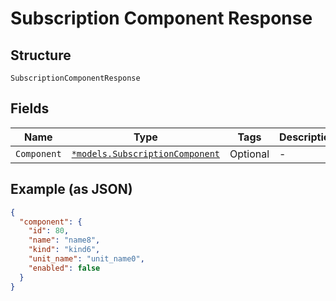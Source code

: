 
# Subscription Component Response

## Structure

`SubscriptionComponentResponse`

## Fields

| Name | Type | Tags | Description |
|  --- | --- | --- | --- |
| `Component` | [`*models.SubscriptionComponent`](subscription-component.md) | Optional | - |

## Example (as JSON)

```json
{
  "component": {
    "id": 80,
    "name": "name8",
    "kind": "kind6",
    "unit_name": "unit_name0",
    "enabled": false
  }
}
```

